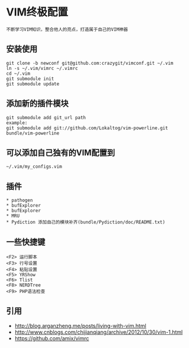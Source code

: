 # VIM终极配置
    不断学习VIM知识，整合他人的亮点，打造属于自己的VIM神器

## 安装使用

    git clone -b newconf git@github.com:crazygit/vimconf.git ~/.vim
    ln -s ~/.vim/vimrc ~/.vimrc
    cd ~/.vim
    git submodule init
    git submodule update

## 添加新的插件模块

    git submodule add git_url path
    example:
    git submodule add git://github.com/Lokaltog/vim-powerline.git bundle/vim-powerline


## 可以添加自己独有的VIM配置到
    ~/.vim/my_configs.vim

## 插件
    * pathogen
    * bufExplorer
    * bufExplorer
    * MRU
    * Pydiction 添加自己的模块补齐(bundle/Pydiction/doc/README.txt)

## 一些快捷键
    <F2> 运行脚本
    <F3> 行号设置
    <F4> 粘贴设置
    <F5> YRShow
    <F6> Tlist
    <F8> NERDTree
    <F9> PHP语法检查


## 引用

* <http://blog.arganzheng.me/posts/living-with-vim.html>
* <http://www.cnblogs.com/chijianqiang/archive/2012/10/30/vim-1.html>
* <https://github.com/amix/vimrc>

